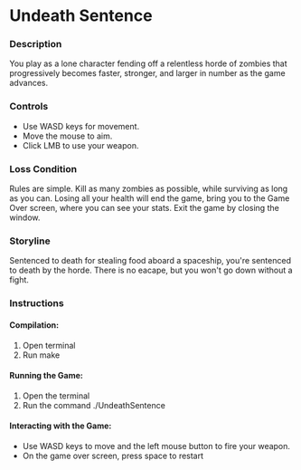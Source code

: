 # Undeath Sentence

### Description
You play as a lone character fending off a relentless horde of zombies that progressively becomes faster, stronger, and larger in number as the game advances.

### Controls
- Use WASD keys for movement.
- Move the mouse to aim.
- Click LMB to use your weapon.

### Loss Condition
Rules are simple. Kill as many zombies as possible, while surviving as long as you can. Losing all your health will end the game, bring you to the Game Over screen, where you can see your stats. Exit the game by closing the window.

### Storyline
Sentenced to death for stealing food aboard a spaceship, you're sentenced to death by the horde. There is no eacape, but you won't go down without a fight.

### Instructions
#### Compilation:
1. Open terminal
2. Run make

#### Running the Game:
1. Open the terminal
2. Run the command ./UndeathSentence

#### Interacting with the Game:
- Use WASD keys to move and the left mouse button to fire your weapon.
- On the game over screen, press space to restart

